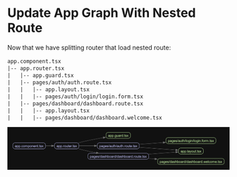 # Update App Graph With Nested Route

Now that we have splitting router that load nested route:

```plaintext
app.component.tsx
|-- app.router.tsx
|   |-- app.guard.tsx
|   |-- pages/auth/auth.route.tsx
|   |   |-- app.layout.tsx
|   |   |-- pages/auth/login/login.form.tsx
|   |-- pages/dashboard/dashboard.route.tsx
|   |   |-- app.layout.tsx
|   |   |-- pages/dashboard/dashboard.welcome.tsx
```

![app_graph_5](images/app.graph_5.png)
